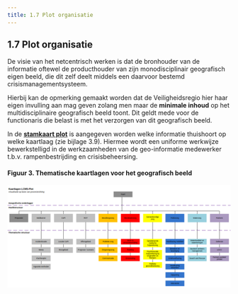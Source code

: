 ```yaml
---
title: 1.7 Plot organisatie
---
```


## 1.7 Plot organisatie

De visie van het netcentrisch werken is dat de bronhouder van de informatie oftewel de
producthouder van zijn monodisciplinair geografisch eigen beeld, die dit zelf deelt middels
een daarvoor bestemd crisismanagementsysteem.

Hierbij kan de opmerking gemaakt worden dat de Veiligheidsregio hier haar eigen invulling
aan mag geven zolang men maar de **minimale inhoud** op het multidisciplinaire geografisch
beeld toont. Dit geldt mede voor de functionaris die belast is met het verzorgen van dit
geografisch beeld.

In de [**stamkaart plot**](../3._Operationele_bijlagen/3_8_stamkaart_plot.md) is aangegeven worden welke informatie thuishoort op welke kaartlaag
(zie bijlage 3.9). Hiermee wordt een uniforme werkwijze bewerkstelligd in de
werkzaamheden van de geo-informatie medewerker t.b.v. rampenbestrijding en
crisisbeheersing.


#### Figuur 3. Thematische kaartlagen voor het geografisch beeld

![Thematische kaartlagen voor het geografisch beeld](images/fig3.png)
